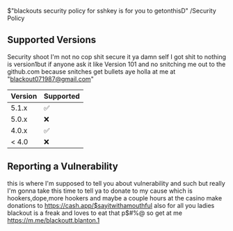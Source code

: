 $"blackouts security policy for sshkey is for you to getonthisD"
/Security Policy

## Supported Versions

Security shoot I'm not no cop shit
secure it ya damn self I got shit to nothing is version1but if anyone 
ask it like Version 101 and no snitching me
out to the github.com because snitches get bullets aye holla at me at "blackout071987@gmail.com"


| Version | Supported          |
| ------- | ------------------ |
| 5.1.x   | :white_check_mark: |
| 5.0.x   | :x:                |
| 4.0.x   | :white_check_mark: |
| < 4.0   | :x:                |

## Reporting a Vulnerability

this is where I'm supposed to tell you about vulnerability and such but 
really I'm gonna take this time to tell ya to donate to my cause 
which is hookers,dope,more hookers and maybe a 
couple hours at the casino 
make donations to https://cash.app/$sayitwithamouthful also for all you 
ladies blackout is a freak and loves to eat that p$#%@ so get at me https://m.me/blackoutt.blanton.1
